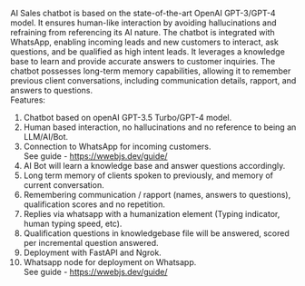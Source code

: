

AI Sales chatbot is based on the state-of-the-art OpenAI GPT-3/GPT-4 model. It ensures human-like interaction by avoiding hallucinations and refraining from referencing its AI nature. The chatbot is integrated with WhatsApp, enabling incoming leads and new customers to interact, ask questions, and be qualified as high intent leads. It leverages a knowledge base to learn and provide accurate answers to customer inquiries. The chatbot possesses long-term memory capabilities, allowing it to remember previous client conversations, including communication details, rapport, and answers to questions.  
Features:  
1. Chatbot based on openAI GPT-3.5 Turbo/GPT-4 model. 
2. Human based interaction, no hallucinations and no reference to being an LLM/AI/Bot.
3. Connection to WhatsApp for incoming customers.  
   See guide - https://wwebjs.dev/guide/
4. AI Bot will learn a knowledge base and answer questions accordingly. 
5. Long term memory of clients spoken to previously, and memory of current conversation.
6. Remembering communication / rapport (names, answers to questions), qualification scores and no repetition. 
7. Replies via whatsapp with a humanization element (Typing indicator, human typing speed, etc). 
8. Qualification questions in knowledgebase file will be answered, scored per incremental question answered. 
9. Deployment with FastAPI and Ngrok. 
10. Whatsapp node for deployment on Whatsapp.  
    See guide - https://wwebjs.dev/guide/

